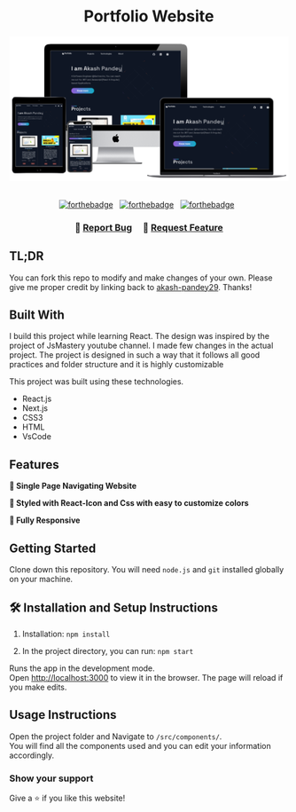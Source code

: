 <h1 align="center">
  Portfolio Website<br/>
</h1>
<div align="center">
  <img alt="Demo" src="./public/images/readme-img1.png" />
</div>

<br/>

<center>

[![forthebadge](https://forthebadge.com/images/badges/built-with-love.svg)](https://forthebadge.com) &nbsp;
[![forthebadge](https://forthebadge.com/images/badges/made-with-javascript.svg)](https://forthebadge.com) &nbsp;
[![forthebadge](https://forthebadge.com/images/badges/open-source.svg)](https://forthebadge.com) &nbsp;

</center>

<h3 align="center">
    🔹
    <a href="https://github.com/akash-pandey29/Portfolio/issues">Report Bug</a> &nbsp; &nbsp;
    🔹
    <a href="https://github.com/akash-pandey29/Portfolio/issues">Request Feature</a>
</h3>

## TL;DR

You can fork this repo to modify and make changes of your own. Please give me proper credit by linking back to [akash-pandey29](https://github.com/akash-pandey29/Portfolio). Thanks!

## Built With

I build this project while learning React. The design was inspired by the project of JsMastery youtube channel. I made few changes in the actual project. The project is designed in such a way that it follows all good practices and folder structure and it is highly customizable<br/>

This project was built using these technologies.

- React.js
- Next.js
- CSS3
- HTML
- VsCode

## Features

**📖 Single Page Navigating Website**

**🎨 Styled with React-Icon and Css with easy to customize colors**

**📱 Fully Responsive**

## Getting Started

Clone down this repository. You will need `node.js` and `git` installed globally on your machine.

## 🛠 Installation and Setup Instructions

1. Installation: `npm install`

2. In the project directory, you can run: `npm start`

Runs the app in the development mode.\
Open [http://localhost:3000](http://localhost:3000) to view it in the browser.
The page will reload if you make edits.

## Usage Instructions

Open the project folder and Navigate to `/src/components/`. <br/>
You will find all the components used and you can edit your information accordingly.

### Show your support

Give a ⭐ if you like this website!
